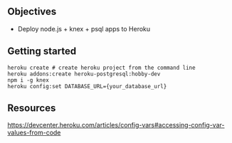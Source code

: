 ## Objectives
* Deploy node.js + knex + psql apps to Heroku

## Getting started
```
heroku create # create heroku project from the command line
heroku addons:create heroku-postgresql:hobby-dev
npm i -g knex
heroku config:set DATABASE_URL={your_database_url}
```

## Resources
https://devcenter.heroku.com/articles/config-vars#accessing-config-var-values-from-code